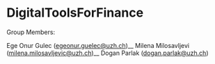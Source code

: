 # DigitalToolsForFinance

Group Members:

Ege Onur Gulec (egeonur.guelec@uzh.ch)__
Milena Milosavljevi (milena.milosavljevic@uzh.ch)__
Dogan Parlak (dogan.parlak@uzh.ch)
